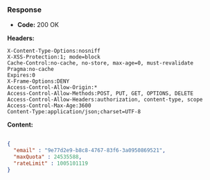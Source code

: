 ### Response

* **Code:** 200 OK

**Headers:**

`X-Content-Type-Options:nosniff`  
`X-XSS-Protection:1; mode=block`  
`Cache-Control:no-cache, no-store, max-age=0, must-revalidate`  
`Pragma:no-cache`  
`Expires:0`  
`X-Frame-Options:DENY`  
`Access-Control-Allow-Origin:*`  
`Access-Control-Allow-Methods:POST, PUT, GET, OPTIONS, DELETE`  
`Access-Control-Allow-Headers:authorization, content-type, scope`  
`Access-Control-Max-Age:3600`  
`Content-Type:application/json;charset=UTF-8`  

**Content:**

```json
    
{
  "email" : "9e77d2e9-b8c8-4767-83f6-3a0950869521",
  "maxQuota" : 24535588,
  "rateLimit" : 1005101119
}
```
